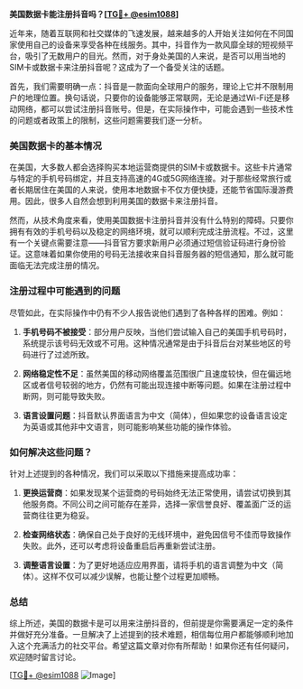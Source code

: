 **美国数据卡能注册抖音吗？[[TG💪+ @esim1088](https://t.me/s/esim1088)]**

近年来，随着互联网和社交媒体的飞速发展，越来越多的人开始关注如何在不同国家使用自己的设备来享受各种在线服务。其中，抖音作为一款风靡全球的短视频平台，吸引了无数用户的目光。然而，对于身处美国的人来说，是否可以用当地的SIM卡或数据卡来注册抖音呢？这成为了一个备受关注的话题。

首先，我们需要明确一点：抖音是一款面向全球用户的服务，理论上它并不限制用户的地理位置。换句话说，只要你的设备能够正常联网，无论是通过Wi-Fi还是移动网络，都可以尝试注册抖音账号。但是，在实际操作中，可能会遇到一些技术性的问题或者政策上的限制，这些问题需要我们逐一分析。

### 美国数据卡的基本情况

在美国，大多数人都会选择购买本地运营商提供的SIM卡或数据卡。这些卡片通常与特定的手机号码绑定，并且支持高速的4G或5G网络连接。对于那些经常旅行或者长期居住在美国的人来说，使用本地数据卡不仅方便快捷，还能节省国际漫游费用。因此，很多人自然会想到利用美国的数据卡来注册抖音。

然而，从技术角度来看，使用美国数据卡注册抖音并没有什么特别的障碍。只要你拥有有效的手机号码以及稳定的网络环境，就可以顺利完成注册流程。不过，这里有一个关键点需要注意——抖音官方要求新用户必须通过短信验证码进行身份验证。这意味着如果你使用的号码无法接收来自抖音服务器的短信通知，那么就可能面临无法完成注册的情况。

### 注册过程中可能遇到的问题

尽管如此，在实际操作中仍有不少人报告说他们遇到了各种各样的困难。例如：

1. **手机号码不被接受**：部分用户反映，当他们尝试输入自己的美国手机号码时，系统提示该号码无效或不可用。这种情况通常是由于抖音后台对某些地区的号码进行了过滤所致。
   
2. **网络稳定性不足**：虽然美国的移动网络覆盖范围很广且速度较快，但在偏远地区或者信号较弱的地方，仍然有可能出现连接中断等问题。如果在注册过程中断网，则可能导致失败。

3. **语言设置问题**：抖音默认界面语言为中文（简体），但如果您的设备语言设定为英语或其他非中文语言，则可能影响某些功能的操作体验。

### 如何解决这些问题？

针对上述提到的各种情况，我们可以采取以下措施来提高成功率：

1. **更换运营商**：如果发现某个运营商的号码始终无法正常使用，请尝试切换到其他服务商。不同公司之间可能存在差异，选择一家信誉良好、覆盖面广泛的运营商往往更为稳妥。

2. **检查网络状态**：确保自己处于良好的无线环境中，避免因信号不佳而导致操作失败。此外，还可以考虑将设备重启后再重新尝试注册。

3. **调整语言设置**：为了更好地适应应用界面，请将手机的语言调整为中文（简体）。这样不仅可以减少误解，也能让整个过程更加顺畅。

### 总结

综上所述，美国的数据卡是可以用来注册抖音的，但前提是你需要满足一定的条件并做好充分准备。一旦解决了上述提到的技术难题，相信每位用户都能够顺利地加入这个充满活力的社交平台。希望这篇文章对你有所帮助！如果你还有任何疑问，欢迎随时留言讨论。

[[TG💪+ @esim1088](https://t.me/s/esim1088) ![Image](https://i.postimg.cc/4NQfJmqS/Snipaste-2025-05-13-00-14-12.png)]